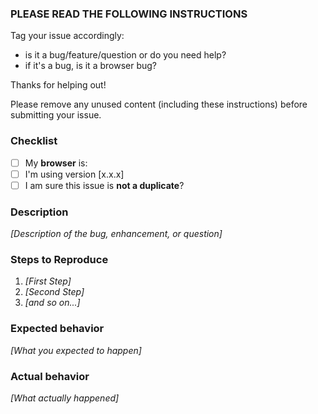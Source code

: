 ### PLEASE READ THE FOLLOWING INSTRUCTIONS

Tag your issue accordingly:

* is it a bug/feature/question or do you need help?
* if it's a bug, is it a browser bug?

Thanks for helping out!

Please remove any unused content (including these instructions) before submitting your issue.

### Checklist

* [ ] My **browser** is:
* [ ] I'm using version [x.x.x]
* [ ] I am sure this issue is **not a duplicate**?

### Description

_[Description of the bug, enhancement, or question]_

### Steps to Reproduce

1. _[First Step]_
2. _[Second Step]_
3. _[and so on...]_

### Expected behavior

_[What you expected to happen]_

### Actual behavior

_[What actually happened]_
